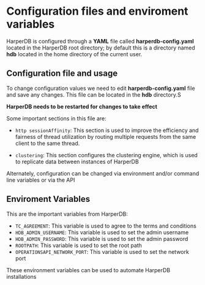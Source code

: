 # Configuration files and enviroment variables

HarperDB is configured through a **YAML** file called  **harperdb-config.yaml** located in the HarperDB root directory; by default this is a directory named **hdb** located in the home
directory of the current user.

## Configuration file and usage

To change configuration values we need to 
edit **harperdb-config.yaml** file and save
any changes. This file can be located in the **hdb** directory.S

**HarperDB needs to be restarted for changes to take effect**

Some important sections in this file are:

- `http sessionAffinity`: This section is used to improve the efficiency and fairness of thread utilization by routing multiple requests from the same client to the same thread.

- `clustering`: This section configures the clustering engine, which is used to replicate data between instances of HarperDB

Alternately, configuration can be changed via environment and/or command line variables or via the API


## Enviroment Variables

This are the important variables from HarperDB:

- `TC_AGREEMENT`: This variable is used to agree to the terms and conditions
- `HDB_ADMIN_USERNAME`: This variable is used to set the admin username
- `HDB_ADMIN_PASSWORD`: This variable is used to set the admin password
- `ROOTPATH`: This variable is used to set the root path
- `OPERATIONSAPI_NETWORK_PORT`: This variable is used to set the network port

These environment variables can be used to automate HarperDB installations

